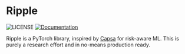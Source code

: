 # Ripple

![LICENSE](https://img.shields.io/github/license/vballoli/Ripple?style=for-the-badge) [![Documentation](https://img.shields.io/badge/docs-Documentation-blue?style=for-the-badge&logo=appveyor)](https://vballoli.github.io/Ripple)

Ripple is a PyTorch library, inspired by [Capsa](https://github.com/themis-ai/capsa) for risk-aware ML. This is purely a research effort and in no-means production ready.
